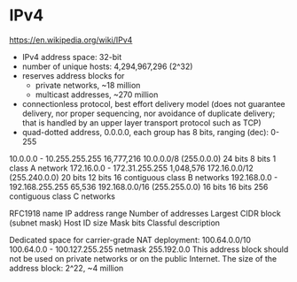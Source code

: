 # IPv4

https://en.wikipedia.org/wiki/IPv4

- IPv4 address space: 32-bit
- number of unique hosts: 4,294,967,296 (2^32)
- reserves address blocks for 
  - private networks, ~18 million
  - multicast addresses, ~270 million
- connectionless protocol, best effort delivery model (does not guarantee delivery, nor proper sequencing, nor avoidance of duplicate delivery; that is handled by an upper layer transport protocol such as TCP)
- quad-dotted address, 0.0.0.0, each group has 8 bits, ranging (dec): 0-255


 10.0.0.0   - 10.255.255.255   16,777,216  10.0.0.0/8     (255.0.0.0)    24 bits   8 bits      1 class A network
172.16.0.0  - 172.31.255.255    1,048,576  172.16.0.0/12  (255.240.0.0)  20 bits  12 bits     16 contiguous class B networks
192.168.0.0 - 192.168.255.255      65,536  192.168.0.0/16 (255.255.0.0)  16 bits  16 bits    256 contiguous class C networks


RFC1918 name
IP address range
Number of addresses
Largest CIDR block (subnet mask)
Host ID size
Mask bits
Classful description


Dedicated space for carrier-grade NAT deployment:
    100.64.0.0/10
    100.64.0.0 - 100.127.255.255
    netmask 255.192.0.0
This address block should not be used on private networks or on the public Internet.
The size of the address block: 2^22, ~4 million
